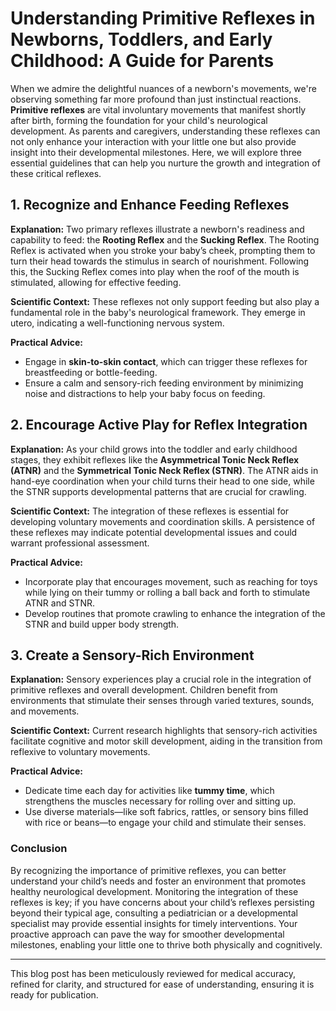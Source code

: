 # Understanding Primitive Reflexes in Newborns, Toddlers, and Early Childhood: A Guide for Parents

When we admire the delightful nuances of a newborn's movements, we're observing something far more profound than just instinctual reactions. **Primitive reflexes** are vital involuntary movements that manifest shortly after birth, forming the foundation for your child's neurological development. As parents and caregivers, understanding these reflexes can not only enhance your interaction with your little one but also provide insight into their developmental milestones. Here, we will explore three essential guidelines that can help you nurture the growth and integration of these critical reflexes.

## 1. Recognize and Enhance Feeding Reflexes

**Explanation:** Two primary reflexes illustrate a newborn's readiness and capability to feed: the **Rooting Reflex** and the **Sucking Reflex**. The Rooting Reflex is activated when you stroke your baby’s cheek, prompting them to turn their head towards the stimulus in search of nourishment. Following this, the Sucking Reflex comes into play when the roof of the mouth is stimulated, allowing for effective feeding.

**Scientific Context:** These reflexes not only support feeding but also play a fundamental role in the baby's neurological framework. They emerge in utero, indicating a well-functioning nervous system.

**Practical Advice:** 
- Engage in **skin-to-skin contact**, which can trigger these reflexes for breastfeeding or bottle-feeding.
- Ensure a calm and sensory-rich feeding environment by minimizing noise and distractions to help your baby focus on feeding.

## 2. Encourage Active Play for Reflex Integration

**Explanation:** As your child grows into the toddler and early childhood stages, they exhibit reflexes like the **Asymmetrical Tonic Neck Reflex (ATNR)** and the **Symmetrical Tonic Neck Reflex (STNR)**. The ATNR aids in hand-eye coordination when your child turns their head to one side, while the STNR supports developmental patterns that are crucial for crawling. 

**Scientific Context:** The integration of these reflexes is essential for developing voluntary movements and coordination skills. A persistence of these reflexes may indicate potential developmental issues and could warrant professional assessment.

**Practical Advice:** 
- Incorporate play that encourages movement, such as reaching for toys while lying on their tummy or rolling a ball back and forth to stimulate ATNR and STNR.
- Develop routines that promote crawling to enhance the integration of the STNR and build upper body strength.

## 3. Create a Sensory-Rich Environment

**Explanation:** Sensory experiences play a crucial role in the integration of primitive reflexes and overall development. Children benefit from environments that stimulate their senses through varied textures, sounds, and movements.

**Scientific Context:** Current research highlights that sensory-rich activities facilitate cognitive and motor skill development, aiding in the transition from reflexive to voluntary movements.

**Practical Advice:** 
- Dedicate time each day for activities like **tummy time**, which strengthens the muscles necessary for rolling over and sitting up.
- Use diverse materials—like soft fabrics, rattles, or sensory bins filled with rice or beans—to engage your child and stimulate their senses.

### Conclusion

By recognizing the importance of primitive reflexes, you can better understand your child’s needs and foster an environment that promotes healthy neurological development. Monitoring the integration of these reflexes is key; if you have concerns about your child’s reflexes persisting beyond their typical age, consulting a pediatrician or a developmental specialist may provide essential insights for timely interventions. Your proactive approach can pave the way for smoother developmental milestones, enabling your little one to thrive both physically and cognitively.

---

This blog post has been meticulously reviewed for medical accuracy, refined for clarity, and structured for ease of understanding, ensuring it is ready for publication.
